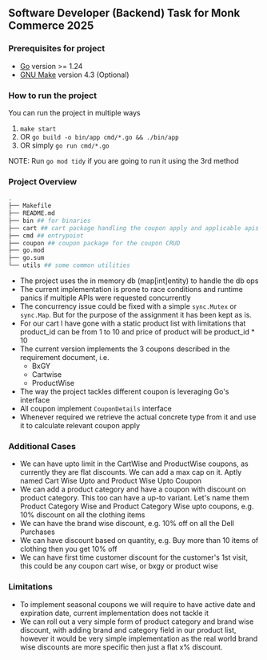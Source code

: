 ## Software Developer (Backend) Task for Monk Commerce 2025

### Prerequisites for project

- [Go](https://go.dev/doc/install) version >= 1.24
- [GNU Make](https://search.brave.com/search?q=gnu+make) version 4.3 (Optional)

### How to run the project

You can run the project in multiple ways
1. `make start`
2. OR `go build -o bin/app cmd/*.go && ./bin/app`
3. OR simply `go run cmd/*.go`

NOTE: Run `go mod tidy` if you are going to run it using the 3rd method

### Project Overview

```sh
.
├── Makefile
├── README.md
├── bin ## for binaries
├── cart ## cart package handling the coupon apply and applicable apis
├── cmd ## entrypoint
├── coupon ## coupon package for the coupon CRUD
├── go.mod
├── go.sum
└── utils ## some common utilities
```

- The project uses the in memory db (map[int]entity) to handle the db ops
- The current implementation is prone to race conditions and runtime panics if multiple APIs were requested concurrently
- The concurrency issue could be fixed with a simple `sync.Mutex` or `sync.Map`. But for the purpose of the assignment it has been kept as is.
- For our cart I have gone with a static product list with limitations that product_id can be from 1 to 10 and price of product will be product_id * 10
- The current version implements the 3 coupons described in the requirement document, i.e.
    - BxGY
    - Cartwise
    - ProductWise
- The way the project tackles different coupon is leveraging Go's interface
- All coupon implement `CouponDetails` interface
- Whenever required we retrieve the actual concrete type from it and use it to calculate relevant coupon apply

### Additional Cases

- We can have upto limit in the CartWise and ProductWise coupons, as currently they are flat discounts. We can add a max cap on it. Aptly named Cart Wise Upto and Product Wise Upto Coupon
- We can add a product category and have a coupon with discount on product category. This too can have a up-to variant. Let's name them Product Category Wise and Product Category Wise upto coupons, e.g. 10% discount on all the clothing items
- We can have the brand wise discount, e.g. 10% off on all the Dell Purchases
- We can have discount based on quantity, e.g. Buy more than 10 items of clothing then you get 10% off
- We can have first time customer discount for the customer's 1st visit, this could be any coupon cart wise, or bxgy or product wise

### Limitations

- To implement seasonal coupons we will require to have active date and expiration date, current implementation does not tackle it
- We can roll out a very simple form of product category and brand wise discount, with adding brand and category field in our product list, however it would be very simple implementation as the real world brand wise discounts are more specific then just a flat x% discount.
